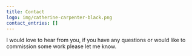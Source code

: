 ```yaml
---
title: Contact
logo: img/catherine-carpenter-black.png
contact_entries: []
---
```


I would love to hear from you, if you have any questions or would like to commission some work please let me know.
